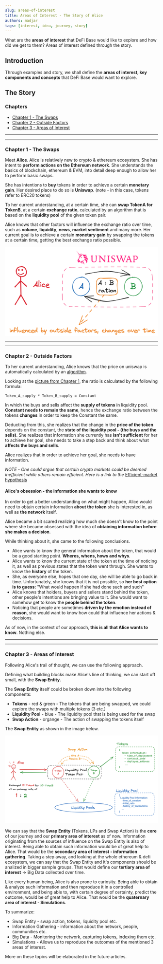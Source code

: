 ```yaml
---
slug: areas-of-interest
title: Areas of Interest - The Story of Alice
authors: madjar
tags: [interest, idea, journey, story]
---
```


What are the **areas of interest** that DeFi Base would like to explore and how did we get to them? Areas of interest defined through the story.

<!-- truncate -->

## Introduction

Through examples and story, we shall define the **areas of interest, key components and concepts** that DeFi Base would want to explore.

## The Story

### Chapters
- [Chapter 1 - The Swaps](#chapter-1---the-swaps)
- [Chapter 2 - Outside Factors](#chapter-2---outside-factors)
- [Chapter 3 - Areas of Interest](#chapter-3---areas-of-interest)


---
---
### Chapter 1 - The Swaps

Meet **Alice**. Alice is relatively new to crypto & ethereum ecosystem. She has intent to **perform actions on the Ethereum network**. She understands the basics of blockchain, ethereum & EVM, into detail deep enough to allow her to perform basic swaps. 


She has intentions to **buy** tokens in order to achieve a certain **monetary gain**. Her desired place to do so is **Uniswap**. (note - in this case, tokens refer to ERC20 tokens)

To her current understanding, at a certain time, she can **swap TokenA for TokenB**, at a certain **exchange ratio**, calculated by an algorithm that is based on the **liquidity pool** of the given token pair.

Alice knows that other factors will influence the exchange ratio over time, such as **volume**, **liquidity**, **news**, **market sentiment** and many more. Her current goal is to achieve a certain **monetary gain** by swapping the tokens at a certain time, getting the best exchange ratio possible.

![Alice](../static/img/blog/areas-of-interest/2023-12-29-18-49-07.png)


---
---
### Chapter 2 - Outside Factors

To her current understanding, Alice knows that the price on uniswap is automatically calculated by an [algorithm](https://support.uniswap.org/hc/en-us/articles/7422670207373-How-are-token-prices-determined-). 

Looking at the [picture from Chapter 1](../static/img/blog/areas-of-interest/2023-12-29-18-49-07.png), the ratio is calculated by the following formula: 

```
Token_A_supply * Token_B_supply = Constant
```

In which the buys and sells affect the **supply of tokens** in liquidity pool. **Constant needs to remain the same**, hence the exchange ratio between the tokens **changes** in order to keep the Constant the same.

Deducting from this, she realizes that the change in the **price of the token** depends on the constant, the **state of the liquidity pool - (the buys and the sells)**. She realizes that information she currently has **isn't sufficient** for her to achieve her goal, she needs to take a step back and think about what **affects the buys and sells**.

Alice realizes that in order to achieve her goal, she needs to have information.

*NOTE - One could argue that certain crypto markets could be deemed inefficient while others remain efficient. Here is a link to the* [Efficient-market hypothesis](https://en.wikipedia.org/wiki/Efficient-market_hypothesis)

#### Alice's obsession - the information she wants to know

In order to get a better understanding on what might happen, Alice would need to obtain certain information **about the token** she is interested in, as well as **the network** itself.

Alice became a bit scared realizing how much she doesn't know to the point where she became obsessed with the idea of **obtaining information before she makes a decision**.

While thinking about it, she came to the following conclusions.
- Alice wants to know the general information about the token, that would be a good starting point. **Wheres, whens, hows and whys**.
- Alice wants to know the current state of the token at the time of noticing it, as well as previous states that the token went through. She wants to know the **history** of the token.
- She, as everyone else, hopes that one day, she will be able to go back in time. Unfortunately, she knows that it is not possible, so **her best option is to guess:** "What would happen if she had done such and such"
- Alice knows that holders, buyers and sellers stand behind the token, other people's intentions are bringing value to it. She would want to somehow get to know the **people behind the token**.
- Noticing that people are sometimes **driven by the emotion instead of reason**, she would want to know how could that influence her actions & decisions.

As of now, in the context of our approach, **this is all that Alice wants to know**. Nothing else.

---
---
### Chapter 3 - Areas of Interest

Following Alice's trail of thought, we can use the following approach.

Defining what building blocks make Alice's line of thinking, we can start off small, with the **Swap Entity**.

The **Swap Entity** itself could be broken down into the following components:
- **Tokens** - red & green - The tokens that are being swapped, we could explore the swaps with multiple tokens (3 etc.)
- **Liquidity Pool** - blue - The liquidity pool that is being used for the swap
- **Swap Action** - organge - The action of swapping the tokens itself

The **Swap Entity** as shown in the image below.

![Areas of Interest](../static/img/blog/areas-of-interest/2023-12-30-00-43-47.png)

We can say that the **Swap Entity** (Tokens, LPs and Swap Action) is the **core** of our journey and our **primary area of interest** as of now. Information originating from the sources of influence on the Swap Entity is also of interest. Being able to obtain such information would be of great help to Alice. That would be the **secondary area of interest - information gathering**. Taking a step away, and looking at the whole ethereum & defi ecosystem, we can say that the Swap Entity and it's components should be analized in bigger sample groups. That would define our **tertiary area of interest** -> Big Data collected over time.

Like every human being, Alice is also prone to curiosity. Being able to obtain & analyze such information and then reproduce it in a controlled environment, and being able to, with certain degree of certainty, predict the outcome, would be of great help to Alice. That would be the **quaternary area of interest - Simulations**.

To summarize:
- Swap Entity - swap action, tokens, liquidity pool etc.
- Information Gathering - information about the network, people, communities etc.
- Big Data - Monitoring the network, capturing tokens, indexing them etc.
- Simulations - Allows us to reproduce the outcomes of the mentioned 3 areas of interest.

More on these topics will be elaborated in the future articles.
